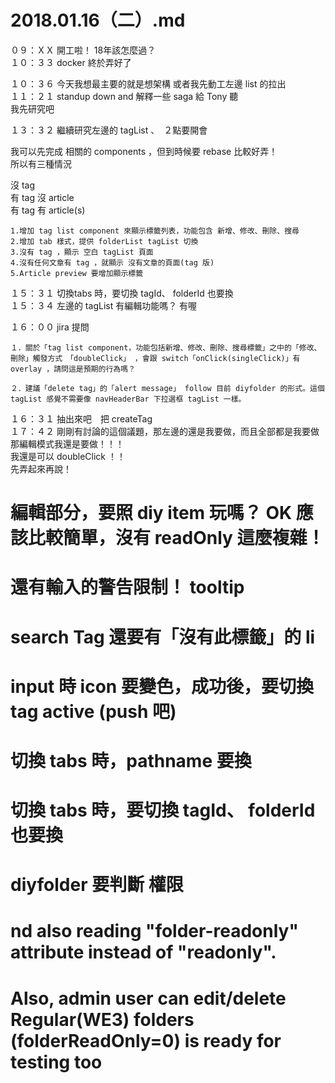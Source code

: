 # 2018.01.16（二）.md

０９：ＸＸ 開工啦！ 18年該怎麼過？  
１０：３３ docker 終於弄好了  

１０：３６ 今天我想最主要的就是想架構 或者我先動工左邊 list 的拉出  
１１：２１ standup down and 解釋一些 saga 給 Tony 聽  
我先研究吧  

１３：３２ 繼續研究左邊的 tagList 、　２點要開會  

我可以先完成 相關的 components ，但到時候要 rebase 比較好弄！  
所以有三種情況  

沒 tag  
有 tag 沒 article  
有 tag 有 article(s)  

```
1.增加 tag list component 來顯示標籤列表，功能包含 新增、修改、刪除、搜尋
2.增加 tab 樣式，提供 folderList tagList 切換
3.沒有 tag ，顯示 空白 tagList 頁面
4.沒有任何文章有 tag ，就顯示 沒有文章的頁面(tag 版)
5.Article preview 要增加顯示標籤
```

１５：３１ 切換tabs 時，要切換 tagId、 folderId 也要換  
１５：３４ 左邊的 tagList 有編輯功能嗎？ 有喔  

１６：００ jira 提問  
```
１．關於「tag list component，功能包括新增、修改、刪除、搜尋標籤」之中的「修改、刪除」觸發方式　「doubleClick」 ，會跟 switch「onClick(singleClick)」有 overlay ，請問這是預期的行為嗎？

２．建議「delete tag」的「alert message」 follow 目前 diyfolder 的形式。這個 tagList 感覺不需要像 navHeaderBar 下拉選框 tagList 一樣。
```

１６：３１ 抽出來吧　把 createTag  
１７：４２ 剛剛有討論的這個議題，那左邊的還是我要做，而且全部都是我要做  
那編輯模式我還是要做！！！  
我還是可以 doubleClick ！！  
先弄起來再說！  

# 編輯部分，要照 diy item 玩嗎？ OK 應該比較簡單，沒有 readOnly 這麼複雜！
# 還有輸入的警告限制！ tooltip
# search Tag 還要有「沒有此標籤」的 li 
# input 時 icon 要變色，成功後，要切換 tag active (push 吧)

# 切換 tabs 時，pathname 要換
# 切換 tabs 時，要切換 tagId、 folderId 也要換
# diyfolder 要判斷 權限
# nd also reading "folder-readonly" attribute instead of "readonly".
# Also, admin user can edit/delete Regular(WE3) folders (folderReadOnly=0) is ready for testing too
